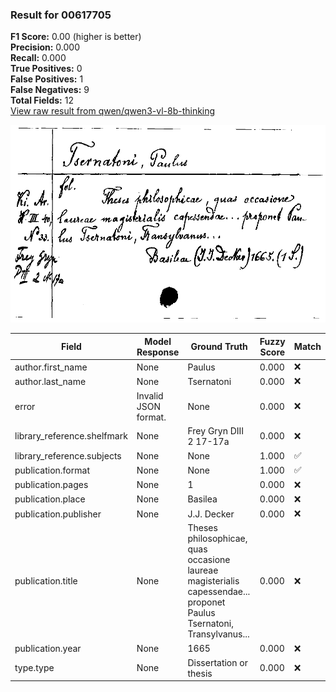 ### Result for 00617705
**F1 Score:** 0.00 (higher is better)<br>**Precision:** 0.000<br>**Recall:** 0.000<br>**True Positives:** 0<br>**False Positives:** 1<br>**False Negatives:** 9<br>**Total Fields:** 12<br>[View raw result from qwen/qwen3-vl-8b-thinking](https://github.com/RISE-UNIBAS/humanities_data_benchmark/blob/main/results/2025-10-17/T0247/request_T0247_00617705.json)

<img src="https://github.com/RISE-UNIBAS/humanities_data_benchmark/blob/main/benchmarks/zettelkatalog/images/00617705.jpg?raw=true" alt="00617705" width="600px">

| Field | Model Response | Ground Truth | Fuzzy Score | Match |
|-------|----------------|--------------|-------------|-------|
| author.first_name | None | Paulus | 0.000 | ❌ |
| author.last_name | None | Tsernatoni | 0.000 | ❌ |
| error | Invalid JSON format. | None | 0.000 | ❌ |
| library_reference.shelfmark | None | Frey Gryn DIII 2 17-17a | 0.000 | ❌ |
| library_reference.subjects | None | None | 1.000 | ✅ |
| publication.format | None | None | 1.000 | ✅ |
| publication.pages | None | 1 | 0.000 | ❌ |
| publication.place | None | Basilea | 0.000 | ❌ |
| publication.publisher | None | J.J. Decker | 0.000 | ❌ |
| publication.title | None | Theses philosophicae, quas occasione laureae magisterialis capessendae... proponet Paulus Tsernatoni, Transylvanus... | 0.000 | ❌ |
| publication.year | None | 1665 | 0.000 | ❌ |
| type.type | None | Dissertation or thesis | 0.000 | ❌ |
